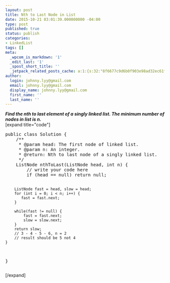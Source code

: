 ```yaml
---
layout: post
title: Nth to Last Node in List
date: 2015-10-21 03:01:39.000000000 -04:00
type: post
published: true
status: publish
categories:
- LinkedList
tags: []
meta:
  _wpcom_is_markdown: '1'
  _edit_last: '1'
  _spost_short_title: ''
  _jetpack_related_posts_cache: a:1:{s:32:"8f6677c9d6b0f903e98ad32ec61f8deb";a:2:{s:7:"expires";i:1468155438;s:7:"payload";a:3:{i:0;a:1:{s:2:"id";i:224;}i:1;a:1:{s:2:"id";i:228;}i:2;a:1:{s:2:"id";i:238;}}}}
author:
  login: johnny.lyy@gmail.com
  email: johnny.lyy@gmail.com
  display_name: johnny.lyy@gmail.com
  first_name: ''
  last_name: ''
---
```

<p><strong><em>Find the nth to last element of a singly linked list. The minimum number of nodes in list is n.</em></strong><br />
[expand title="code"]</p>
<pre>
public class Solution {
    /**
     * @param head: The first node of linked list.
     * @param n: An integer.
     * @return: Nth to last node of a singly linked list. 
     */
    ListNode nthToLast(ListNode head, int n) {
        // write your code here
        if (head == null) return null;
        
        ListNode fast = head, slow = head;
        for (int i = 0; i < n; i++) {
           fast = fast.next; 
        }
        
        while(fast != null) {
            fast = fast.next;
            slow = slow.next;
        }
        return slow;
        // 3 - 4 - 5 - 6, n = 2
        // result should be 5 not 4
    }
}
</pre>
<p>[/expand]</p>
